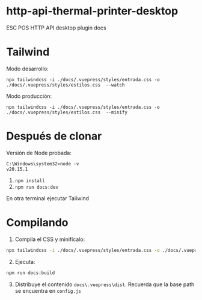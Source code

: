# http-api-thermal-printer-desktop
 ESC POS HTTP API desktop plugin docs

# Tailwind

Modo desarrollo:

`npx tailwindcss -i ./docs/.vuepress/styles/entrada.css -o ./docs/.vuepress/styles/estilos.css  --watch`

Modo producción:


`npx tailwindcss -i ./docs/.vuepress/styles/entrada.css -o ./docs/.vuepress/styles/estilos.css  --minify`

# Después de clonar

Versión de Node probada:
```
C:\Windows\system32>node -v
v20.15.1
```

1. `npm install`
2. `npm run docs:dev`

En otra terminal ejecutar Tailwind


# Compilando
1. Compila el CSS y minifícalo:

```bash
npx tailwindcss -i ./docs/.vuepress/styles/entrada.css -o ./docs/.vuepress/styles/estilos.css  --minify
```

2. Ejecuta:
```bash
npm run docs:build
```

3. Distribuye el contenido `docs\.vuepress\dist`. Recuerda que la base
path se encuentra en `config.js`